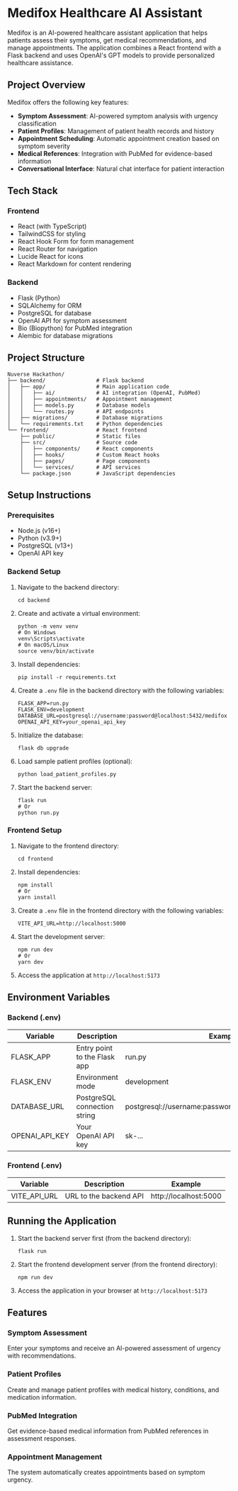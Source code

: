# Medifox Healthcare AI Assistant

Medifox is an AI-powered healthcare assistant application that helps patients assess their symptoms, get medical recommendations, and manage appointments. The application combines a React frontend with a Flask backend and uses OpenAI's GPT models to provide personalized healthcare assistance.

## Project Overview

Medifox offers the following key features:

- **Symptom Assessment**: AI-powered symptom analysis with urgency classification
- **Patient Profiles**: Management of patient health records and history
- **Appointment Scheduling**: Automatic appointment creation based on symptom severity
- **Medical References**: Integration with PubMed for evidence-based information
- **Conversational Interface**: Natural chat interface for patient interaction

## Tech Stack

### Frontend
- React (with TypeScript)
- TailwindCSS for styling
- React Hook Form for form management
- React Router for navigation
- Lucide React for icons
- React Markdown for content rendering

### Backend
- Flask (Python)
- SQLAlchemy for ORM
- PostgreSQL for database
- OpenAI API for symptom assessment
- Bio (Biopython) for PubMed integration
- Alembic for database migrations

## Project Structure

```
Nuverse Hackathon/
├── backend/                # Flask backend
│   ├── app/                # Main application code
│   │   ├── ai/             # AI integration (OpenAI, PubMed)
│   │   ├── appointments/   # Appointment management
│   │   ├── models.py       # Database models
│   │   └── routes.py       # API endpoints
│   ├── migrations/         # Database migrations
│   └── requirements.txt    # Python dependencies
└── frontend/               # React frontend
    ├── public/             # Static files
    ├── src/                # Source code
    │   ├── components/     # React components
    │   ├── hooks/          # Custom React hooks
    │   ├── pages/          # Page components
    │   └── services/       # API services
    └── package.json        # JavaScript dependencies
```

## Setup Instructions

### Prerequisites

- Node.js (v16+)
- Python (v3.9+)
- PostgreSQL (v13+)
- OpenAI API key

### Backend Setup

1. Navigate to the backend directory:
   ```
   cd backend
   ```

2. Create and activate a virtual environment:
   ```
   python -m venv venv
   # On Windows
   venv\Scripts\activate
   # On macOS/Linux
   source venv/bin/activate
   ```

3. Install dependencies:
   ```
   pip install -r requirements.txt
   ```

4. Create a `.env` file in the backend directory with the following variables:
   ```
   FLASK_APP=run.py
   FLASK_ENV=development
   DATABASE_URL=postgresql://username:password@localhost:5432/medifox
   OPENAI_API_KEY=your_openai_api_key
   ```

5. Initialize the database:
   ```
   flask db upgrade
   ```

6. Load sample patient profiles (optional):
   ```
   python load_patient_profiles.py
   ```

7. Start the backend server:
   ```
   flask run
   # Or
   python run.py
   ```

### Frontend Setup

1. Navigate to the frontend directory:
   ```
   cd frontend
   ```

2. Install dependencies:
   ```
   npm install
   # Or
   yarn install
   ```

3. Create a `.env` file in the frontend directory with the following variables:
   ```
   VITE_API_URL=http://localhost:5000
   ```

4. Start the development server:
   ```
   npm run dev
   # Or
   yarn dev
   ```

5. Access the application at `http://localhost:5173`

## Environment Variables

### Backend (.env)

| Variable | Description | Example |
|----------|-------------|---------|
| FLASK_APP | Entry point to the Flask app | run.py |
| FLASK_ENV | Environment mode | development |
| DATABASE_URL | PostgreSQL connection string | postgresql://username:password@localhost:5432/medifox |
| OPENAI_API_KEY | Your OpenAI API key | sk-... |

### Frontend (.env)

| Variable | Description | Example |
|----------|-------------|---------|
| VITE_API_URL | URL to the backend API | http://localhost:5000 |

## Running the Application

1. Start the backend server first (from the backend directory):
   ```
   flask run
   ```

2. Start the frontend development server (from the frontend directory):
   ```
   npm run dev
   ```

3. Access the application in your browser at `http://localhost:5173`

## Features

### Symptom Assessment
Enter your symptoms and receive an AI-powered assessment of urgency with recommendations.

### Patient Profiles
Create and manage patient profiles with medical history, conditions, and medication information.

### PubMed Integration
Get evidence-based medical information from PubMed references in assessment responses.

### Appointment Management
The system automatically creates appointments based on symptom urgency.
